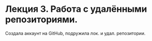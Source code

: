 # Лекция 3. Работа с удалёнными репозиториями.
Создала аккаунт на GitHub, подружила лок. и удал. репозитории.